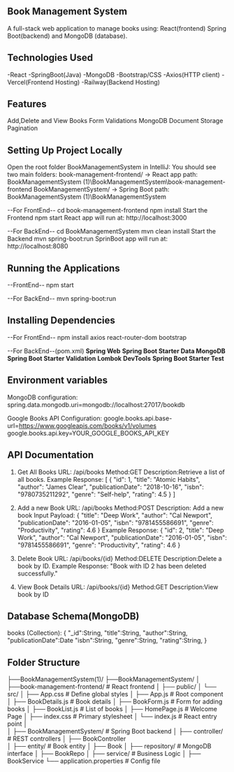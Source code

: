## Book Management System
A full-stack web application to manage books using:
React(frontend)
Spring Boot(backend) and
MongoDB (database).

## Technologies Used
-React
-SpringBoot(Java)
-MongoDB
-Bootstrap/CSS
-Axios(HTTP client)
-Vercel(Frontend Hosting)
-Railway(Backend Hosting)

## Features
Add,Delete and View Books
Form Validations
MongoDB Document Storage
Pagination 

## Setting Up Project Locally
Open the root folder BookManagementSystem in IntelliJ:
You should see two main folders:
book-management-frontend/ -> React app  path: BookManagementSystem (1)\BookManagementSystem\book-management-frontend
BookManagementSystem/ -> Spring Boot  path: BookManagementSystem (1)\BookManagementSystem

--For FrontEnd--
 cd book-management-frontend
 npm install
Start the Frontend
 npm start
React app will run at:
 http://localhost:3000

--For BackEnd--
 cd BookManagementSystem
 mvn clean install
Start the Backend
 mvn spring-boot:run
SprinBoot app will run at:
http://localhost:8080

## Running the Applications
--FrontEnd--
  npm start

--For BackEnd--
  mvn spring-boot:run

## Installing Dependencies

--For FrontEnd--
npm install axios react-router-dom bootstrap

--For BackEnd--(pom.xml)
**Spring Web**
**Spring Boot Starter Data MongoDB** 
**Spring Boot Starter Validation** 
**Lombok** 
**DevTools**
**Spring Boot Starter Test**

## Environment variables

MongoDB configuration:
spring.data.mongodb.uri=mongodb://localhost:27017/bookdb

Google Books API Configuration:
google.books.api.base-url=https://www.googleapis.com/books/v1/volumes
google.books.api.key=YOUR_GOOGLE_BOOKS_API_KEY

## API Documentation

1. Get All Books
   URL: /api/books
   Method:GET
   Description:Retrieve a list of all books.
   Example Response: [
   {
   "id": 1,
   "title": "Atomic Habits",
   "author": "James Clear",
   "publicationDate": "2018-10-16",
   "isbn": "9780735211292",
   "genre": "Self-help",
   "rating": 4.5
   }
   ]

2. Add a new Book
   URL: /api/books
   Method:POST
   Description: Add a new book
   Input Payload: {
   "title": "Deep Work",
   "author": "Cal Newport",
   "publicationDate": "2016-01-05",
   "isbn": "9781455586691",
   "genre": "Productivity",
   "rating": 4.6
   }
   Example Response: {
   "id": 2,
   "title": "Deep Work",
   "author": "Cal Newport",
   "publicationDate": "2016-01-05",
   "isbn": "9781455586691",
   "genre": "Productivity",
   "rating": 4.6
   }

3. Delete Book
   URL: /api/books/{id}
   Method:DELETE
   Description:Delete a book by ID.
   Example Response:
   "Book with ID 2 has been deleted successfully."

4. View Book Details 
   URL: /api/books/{id} 
   Method:GET
   Description:View book by ID

## Database Schema(MongoDB)

  books (Collection):
  {
  "_id":String,
  "title":String,
  "author":String,
  "publicationDate":Date
  "isbn":String,
  "genre":String,
  "rating":String, 
  }

## Folder Structure

├──BookManagementSystem(1)/
   ├──BookManagementSystem/
   │   ├──book-management-frontend/      # React frontend
   │           ├── public/
   │           └── src/
   │                ├── App.css           # Define global styles
   │                ├── App.js            # Root component
   │                ├── BookDetails.js    # Book details
   │                ├── BookForm.js       # Form for adding books
   │                ├── BookList.js       # List of books
   │                ├── HomePage.js       # Welcome Page
   │                ├── index.css         # Primary stylesheet
   │                └── index.js          # React entry point 
   │   
   │
   ├── BookManagementSystem/        # Spring Boot backend
   │   ├── controller/              # REST controllers
   │        ├── BookController         
   │   ├── entity/                  # Book entity
   │        ├── Book
   │   ├── repository/              # MongoDB interface
   │        ├── BookRepo 
   │   ├── service/                 # Business Logic
   │        ├── BookService
   └── application.properties       # Config file
